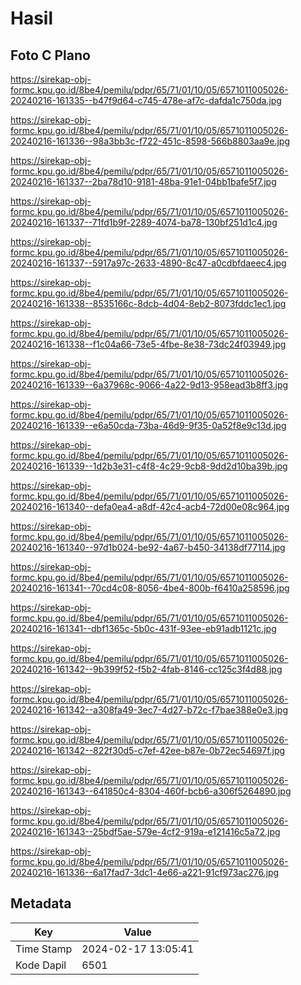 # Hasil

## Foto C Plano

https://sirekap-obj-formc.kpu.go.id/8be4/pemilu/pdpr/65/71/01/10/05/6571011005026-20240216-161335--b47f9d64-c745-478e-af7c-dafda1c750da.jpg

https://sirekap-obj-formc.kpu.go.id/8be4/pemilu/pdpr/65/71/01/10/05/6571011005026-20240216-161336--98a3bb3c-f722-451c-8598-566b8803aa9e.jpg

https://sirekap-obj-formc.kpu.go.id/8be4/pemilu/pdpr/65/71/01/10/05/6571011005026-20240216-161337--2ba78d10-9181-48ba-91e1-04bb1bafe5f7.jpg

https://sirekap-obj-formc.kpu.go.id/8be4/pemilu/pdpr/65/71/01/10/05/6571011005026-20240216-161337--71fd1b9f-2289-4074-ba78-130bf251d1c4.jpg

https://sirekap-obj-formc.kpu.go.id/8be4/pemilu/pdpr/65/71/01/10/05/6571011005026-20240216-161337--5917a97c-2633-4890-8c47-a0cdbfdaeec4.jpg

https://sirekap-obj-formc.kpu.go.id/8be4/pemilu/pdpr/65/71/01/10/05/6571011005026-20240216-161338--8535166c-8dcb-4d04-8eb2-8073fddc1ec1.jpg

https://sirekap-obj-formc.kpu.go.id/8be4/pemilu/pdpr/65/71/01/10/05/6571011005026-20240216-161338--f1c04a66-73e5-4fbe-8e38-73dc24f03949.jpg

https://sirekap-obj-formc.kpu.go.id/8be4/pemilu/pdpr/65/71/01/10/05/6571011005026-20240216-161339--6a37968c-9066-4a22-9d13-958ead3b8ff3.jpg

https://sirekap-obj-formc.kpu.go.id/8be4/pemilu/pdpr/65/71/01/10/05/6571011005026-20240216-161339--e6a50cda-73ba-46d9-9f35-0a52f8e9c13d.jpg

https://sirekap-obj-formc.kpu.go.id/8be4/pemilu/pdpr/65/71/01/10/05/6571011005026-20240216-161339--1d2b3e31-c4f8-4c29-9cb8-9dd2d10ba39b.jpg

https://sirekap-obj-formc.kpu.go.id/8be4/pemilu/pdpr/65/71/01/10/05/6571011005026-20240216-161340--defa0ea4-a8df-42c4-acb4-72d00e08c964.jpg

https://sirekap-obj-formc.kpu.go.id/8be4/pemilu/pdpr/65/71/01/10/05/6571011005026-20240216-161340--97d1b024-be92-4a67-b450-34138df77114.jpg

https://sirekap-obj-formc.kpu.go.id/8be4/pemilu/pdpr/65/71/01/10/05/6571011005026-20240216-161341--70cd4c08-8056-4be4-800b-f6410a258596.jpg

https://sirekap-obj-formc.kpu.go.id/8be4/pemilu/pdpr/65/71/01/10/05/6571011005026-20240216-161341--dbf1365c-5b0c-431f-93ee-eb91adb1121c.jpg

https://sirekap-obj-formc.kpu.go.id/8be4/pemilu/pdpr/65/71/01/10/05/6571011005026-20240216-161342--9b399f52-f5b2-4fab-8146-cc125c3f4d88.jpg

https://sirekap-obj-formc.kpu.go.id/8be4/pemilu/pdpr/65/71/01/10/05/6571011005026-20240216-161342--a308fa49-3ec7-4d27-b72c-f7bae388e0e3.jpg

https://sirekap-obj-formc.kpu.go.id/8be4/pemilu/pdpr/65/71/01/10/05/6571011005026-20240216-161342--822f30d5-c7ef-42ee-b87e-0b72ec54697f.jpg

https://sirekap-obj-formc.kpu.go.id/8be4/pemilu/pdpr/65/71/01/10/05/6571011005026-20240216-161343--641850c4-8304-460f-bcb6-a306f5264890.jpg

https://sirekap-obj-formc.kpu.go.id/8be4/pemilu/pdpr/65/71/01/10/05/6571011005026-20240216-161343--25bdf5ae-579e-4cf2-919a-e121416c5a72.jpg

https://sirekap-obj-formc.kpu.go.id/8be4/pemilu/pdpr/65/71/01/10/05/6571011005026-20240216-161336--6a17fad7-3dc1-4e66-a221-91cf973ac276.jpg


## Metadata

| Key        | Value               |
| ---------- | ------------------- |
| Time Stamp | 2024-02-17 13:05:41 |
| Kode Dapil | 6501                |



